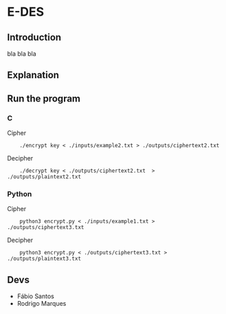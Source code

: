 # E-DES 

## Introduction
bla bla bla

## Explanation

## Run the program

### C
Cipher
``` shell
    ./encrypt key < ./inputs/example2.txt > ./outputs/ciphertext2.txt 
```
Decipher
``` shell
    ./decrypt key < ./outputs/ciphertext2.txt  > ./outputs/plaintext2.txt
```

### Python
Cipher
``` shell
    python3 encrypt.py < ./inputs/example1.txt > ./outputs/ciphertext3.txt
```
Decipher
``` shell
    python3 encrypt.py < ./outputs/ciphertext3.txt > ./outputs/plaintext3.txt
```

## Devs
- Fábio Santos
- Rodrigo Marques